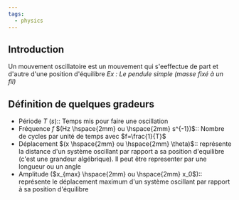 ```yaml
---
tags:
  - physics
---
```

## Introduction
Un mouvement oscillatoire est un mouvement qui s'eeffectue de part et d'autre d'une position d'équilibre
*Ex : Le pendule simple (masse fixé à un fil)*

## Définition de quelques gradeurs 

- Période $T$ $(s)$:: Temps mis pour faire une oscillation 
- Fréquence $f$ $(Hz \hspace{2mm} ou \hspace{2mm} s^{-1})$:: Nombre de cycles par unité de temps avec $f=\frac{1}{T}$
- Déplacement $(x \hspace{2mm} ou \hspace{2mm} \theta)$:: représente la distance d'un système oscillant par rapport a sa position d'equilibre (c'est une grandeur algébrique). Il peut être representer par une longueur ou un angle
- Amplitude ($x_{max} \hspace{2mm} ou \hspace{2mm} x_0$):: représente le déplacement maximum d'un système oscillant par rapport à sa position d'équilibre